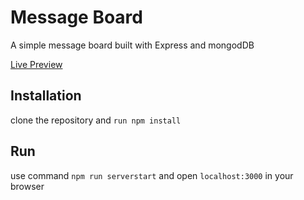 # Message Board
A simple message board built with Express and mongodDB

[Live Preview](https://message-board-xi53.onrender.com/)

## Installation
clone the repository and `run npm install`

## Run
use command `npm run serverstart` and open `localhost:3000` in your browser
